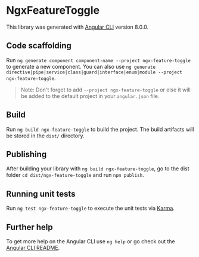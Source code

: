 # NgxFeatureToggle

This library was generated with [Angular CLI](https://github.com/angular/angular-cli) version 8.0.0.

## Code scaffolding

Run `ng generate component component-name --project ngx-feature-toggle` to generate a new component. You can also use `ng generate directive|pipe|service|class|guard|interface|enum|module --project ngx-feature-toggle`.
> Note: Don't forget to add `--project ngx-feature-toggle` or else it will be added to the default project in your `angular.json` file. 

## Build

Run `ng build ngx-feature-toggle` to build the project. The build artifacts will be stored in the `dist/` directory.

## Publishing

After building your library with `ng build ngx-feature-toggle`, go to the dist folder `cd dist/ngx-feature-toggle` and run `npm publish`.

## Running unit tests

Run `ng test ngx-feature-toggle` to execute the unit tests via [Karma](https://karma-runner.github.io).

## Further help

To get more help on the Angular CLI use `ng help` or go check out the [Angular CLI README](https://github.com/angular/angular-cli/blob/master/README.md).
